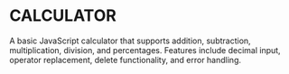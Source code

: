 # CALCULATOR
A basic JavaScript calculator that supports addition, subtraction, multiplication, division, and percentages. Features include decimal input, operator replacement, delete functionality, and error handling.
